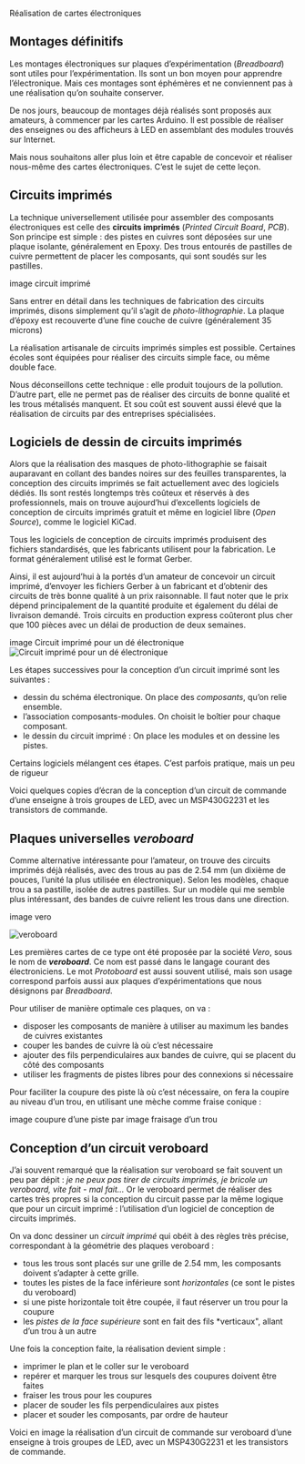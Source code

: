 Réalisation de cartes électroniques

## Montages définitifs ##

Les montages électroniques sur plaques d’expérimentation (*Breadboard*) sont utiles pour l’expérimentation. Ils sont un bon moyen pour apprendre l’électronique. Mais ces montages sont éphémères et ne conviennent pas à une réalisation qu’on souhaite conserver.

De nos jours, beaucoup de montages déjà réalisés sont proposés aux amateurs, à commencer par les cartes Arduino. Il est possible de réaliser des enseignes ou des afficheurs à LED en assemblant des modules trouvés sur Internet.

Mais nous souhaitons aller plus loin et être capable de concevoir et réaliser nous-même des cartes électroniques. C’est le sujet de cette leçon.

## Circuits imprimés ##

La technique universellement utilisée pour assembler des composants électroniques est celle des **circuits imprimés** (*Printed Circuit Board*, *PCB*). Son principe est simple : des pistes en cuivres sont déposées sur une plaque isolante, généralement en Epoxy. Des trous entourés de pastilles de cuivre permettent de placer les composants, qui sont soudés sur les pastilles.

image circuit imprimé

Sans entrer en détail dans les techniques de fabrication des circuits imprimés, disons simplement qu’il s’agit de *photo-lithographie*. La plaque d’époxy est recouverte d’une fine couche de cuivre (généralement 35 microns)

La réalisation artisanale de circuits imprimés simples est possible. Certaines écoles sont équipées pour réaliser des circuits simple face, ou même double face.

Nous déconseillons cette technique : elle produit toujours de la pollution. D’autre part, elle ne permet pas de réaliser des circuits de bonne qualité et les trous métalisés manquent. Et sou coût est souvent aussi élevé que la réalisation de circuits par des entreprises spécialisées.

## Logiciels de dessin de circuits imprimés ##

Alors que la réalisation des masques de photo-lithographie se faisait auparavant en collant des bandes noires sur des feuilles transparentes, la conception des circuits imprimés se fait actuellement avec des logiciels dédiés. Ils sont restés longtemps très coûteux et réservés à des professionnels, mais on trouve aujourd’hui d’excellents logiciels de conception de circuits imprimés gratuit et même en logiciel libre (*Open Source*), comme le logiciel KiCad.

Tous les logiciels de conception de circuits imprimés produisent des fichiers standardisés, que les fabricants utilisent pour la fabrication. Le format généralement utilisé est le format Gerber.

Ainsi, il est aujourd’hui à la portés d’un amateur de concevoir un circuit imprimé, d’envoyer les fichiers Gerber à un fabricant et d’obtenir des circuits de très bonne qualité à un prix raisonnable. Il faut noter que le prix dépend principalement de la quantité produite et également du délai de livraison demandé. Trois circuits en production express coûteront plus cher que 100 pièces avec un délai de production de deux semaines.

image Circuit imprimé pour un dé électronique
![Circuit imprimé pour un dé électronique](images/de-el-pcb.jpg "Circuit imprimé pour un dé électronique")

Les étapes successives pour la conception d’un circuit imprimé sont les suivantes :

* dessin du schéma électronique. On place des *composants*, qu’on relie ensemble.
* l’association composants-modules. On choisit le boîtier pour chaque composant.
* le dessin du circuit imprimé : On place les modules et on dessine les pistes.

Certains logiciels mélangent ces étapes. C’est parfois pratique, mais un peu de rigueur

Voici quelques copies d’écran de la conception d’un circuit de commande d’une enseigne à trois groupes de LED, avec un MSP430G2231 et les transistors de commande.

## Plaques universelles *veroboard* ##

Comme alternative intéressante pour l’amateur, on trouve des circuits imprimés déjà réalisés, avec des trous au pas de 2.54 mm (un dixième de pouces, l’unité la plus utilisée en électronique). Selon les modèles, chaque trou a sa pastille, isolée de autres pastilles. Sur un modèle qui me semble plus intéressant, des bandes de cuivre relient les trous dans une direction.

image vero

![veroboard](images/vero.jpg "veroboard")

Les premières cartes de ce type ont été proposée par la société *Vero*, sous le nom de _**veroboard**_. Ce nom est passé dans le langage courant des électroniciens. Le mot *Protoboard* est aussi souvent utilisé, mais son usage correspond parfois aussi aux plaques d’expérimentations que nous désignons  par *Breadboard*.

Pour utiliser de manière optimale ces plaques, on va :

* disposer les composants de manière à utiliser au maximum les bandes de cuivres existantes
* couper les bandes de cuivre là où c’est nécessaire
* ajouter des fils perpendiculaires aux bandes de cuivre, qui se placent du côté des composants
* utiliser les fragments de pistes libres pour des connexions si nécessaire

Pour faciliter la coupure des piste là où c’est nécessaire, on fera la coupire au niveau d’un trou, en utilisant une mèche comme fraise conique :

image coupure d’une piste par image fraisage d’un trou

## Conception d’un circuit veroboard ##

J’ai souvent remarqué que la réalisation sur veroboard se fait souvent un peu par dépit : *je ne peux pas tirer de circuits imprimés, je bricole un veroboard, vite fait - mal fait...* Or le veroboard permet de réaliser des cartes très propres si la conception du circuit passe par la même logique que pour un circuit imprimé : l’utilisation d’un logiciel de conception de circuits imprimés.

On va donc dessiner un *circuit imprimé* qui obéit à des règles très précise, correspondant à la géométrie des plaques veroboard :

* tous les trous sont placés sur une grille de 2.54 mm, les composants doivent s’adapter à cette grille.
* toutes les pistes de la face inférieure sont *horizontales* (ce sont le pistes du veroboard)
* si une piste horizontale toit être coupée, il faut réserver un trou pour la coupure
* les *pistes de la face supérieure* sont en fait des fils *verticaux", allant d’un trou à un autre

Une fois la conception faite, la réalisation devient simple :
* imprimer le plan et le coller sur le veroboard
* repérer et marquer les trous sur lesquels des coupures doivent être faites
* fraiser les trous pour les coupures
* placer de souder les fils perpendiculaires aux  pistes
* placer et souder les composants, par ordre de hauteur

Voici en image la réalisation d’un circuit de commande sur veroboard d’une enseigne à trois groupes de LED, avec un MSP430G2231 et les transistors de commande.




